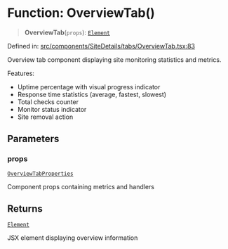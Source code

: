 # Function: OverviewTab()

> **OverviewTab**(`props`): [`Element`](https://github.com/DefinitelyTyped/DefinitelyTyped/blob/1a60e1b9a9062ff9c48c681ca3d8b6f717b616b9/types/react/jsx-runtime.d.ts#L6)

Defined in: [src/components/SiteDetails/tabs/OverviewTab.tsx:83](https://github.com/Nick2bad4u/Uptime-Watcher/blob/dca5483e793478722cd3e6e125cafcec5fc771f0/src/components/SiteDetails/tabs/OverviewTab.tsx#L83)

Overview tab component displaying site monitoring statistics and metrics.

Features:
- Uptime percentage with visual progress indicator
- Response time statistics (average, fastest, slowest)
- Total checks counter
- Monitor status indicator
- Site removal action

## Parameters

### props

[`OverviewTabProperties`](../interfaces/OverviewTabProperties.md)

Component props containing metrics and handlers

## Returns

[`Element`](https://github.com/DefinitelyTyped/DefinitelyTyped/blob/1a60e1b9a9062ff9c48c681ca3d8b6f717b616b9/types/react/jsx-runtime.d.ts#L6)

JSX element displaying overview information
